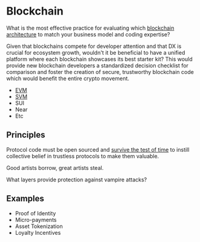 # Blockchain

What is the most effective practice for evaluating which [blockchain architecture](https://mm.dreamineering.com/docs/software/decisions/blockchain-decisions) to match your business model and coding expertise?

Given that blockchains compete for developer attention and that DX is crucial for ecosystem growth, wouldn't it be beneficial to have a unified platform where each blockchain showcases its best starter kit? This would provide new blockchain developers a standardized decision checklist for comparison and foster the creation of secure, trustworthy blockchain code which would benefit the entire crypto movement.

* [EVM](https://github.com/dreamineering/dreamineering/blob/main/bc/evm/README.md)
* [SVM](https://github.com/dreamineering/dreamineering/blob/main/bc/svm/README.md) 
* SUI
* Near
* Etc

## Principles

Protocol code must be open sourced and [survive the test of time](https://mm.dreamineering.com/docs/people/capabilities/capability-decision-making/control-system/decision-laws#lindys-effect) to instill collective belief in trustless protocols to make them valuable. 

Good artists borrow, great artists steal.

What layers provide protection against vampire attacks?

## Examples

* Proof of Identity
* Micro-payments
* Asset Tokenization
* Loyalty Incentives
